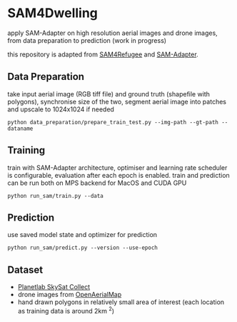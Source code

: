 # SAM4Dwelling
apply SAM-Adapter on high resolution aerial images and drone images, from data preparation to prediction (work in progress)

this repository is adapted from [SAM4Refugee](https://github.com/YunyaGaoTree/SAM-Adapter-For-Refugee-Dwelling-Extraction) and [SAM-Adapter](https://github.com/tianrun-chen/SAM-Adapter-PyTorch/tree/main). 


## Data Preparation 
take input aerial image (RGB tiff file) and ground truth (shapefile with polygons), synchronise size of the two, segment aerial image into patches and upscale to 1024x1024 if needed

`python data_preparation/prepare_train_test.py --img-path --gt-path --dataname`

## Training
train with SAM-Adapter architecture, optimiser and learning rate scheduler is configurable, evaluation after each epoch is enabled. train and prediction can be run both on MPS backend for MacOS and CUDA GPU

`python run_sam/train.py --data`

## Prediction
use saved model state and optimizer for prediction

`python run_sam/predict.py --version --use-epoch`

## Dataset
- [Planetlab SkySat Collect](https://developers.planet.com/docs/data/skysat/)
- drone images from [OpenAerialMap](https://openaerialmap.org)
- hand drawn polygons in relatively small area of interest (each location as training data is around 2km $^2$)

  
